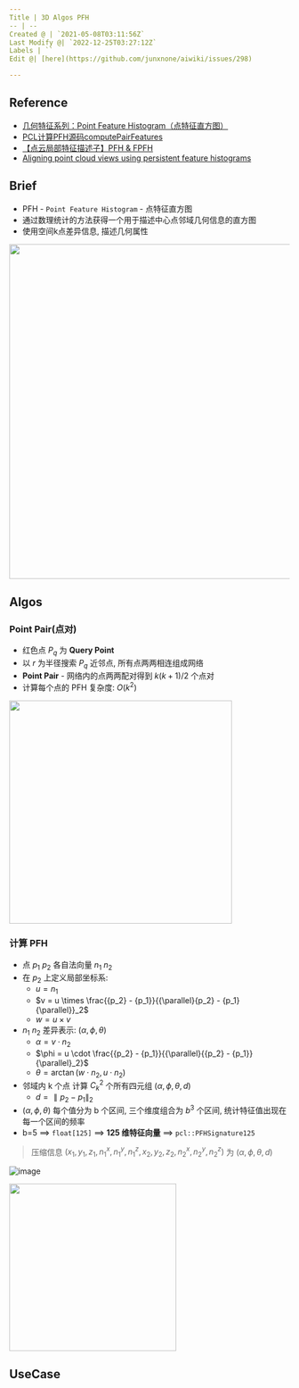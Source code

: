 ```yaml
---
Title | 3D Algos PFH
-- | --
Created @ | `2021-05-08T03:11:56Z`
Last Modify @| `2022-12-25T03:27:12Z`
Labels | ``
Edit @| [here](https://github.com/junxnone/aiwiki/issues/298)

---
```

## Reference
- [几何特征系列：Point Feature Histogram（点特征直方图）](http://lemonc.me/point-feature-histogram.html)
- [PCL计算PFH源码computePairFeatures](https://blog.csdn.net/m0_49291417/article/details/110198763)
- [【点云局部特征描述子】PFH & FPFH](https://zhuanlan.zhihu.com/p/192343758)
- [Aligning point cloud views using persistent feature histograms](https://ias.in.tum.de/_media/spezial/bib/rusu08iros-1.pdf)


## Brief
- PFH - `Point Feature Histogram` - 点特征直方图
- 通过数理统计的方法获得一个用于描述中心点邻域几何信息的直方图
- 使用空间k点差异信息, 描述几何属性

<img width="600px" src="https://user-images.githubusercontent.com/2216970/158321656-336f6bf0-457d-443e-adcf-2fd5711d25e2.png">


## Algos

### Point Pair(点对)

- 红色点  $P_{q}$ 为 **Query Point**
- 以 $r$ 为半径搜索 $P_{q}$ 近邻点, 所有点两两相连组成网络
- **Point Pair** - 网络内的点两两配对得到  $k(k+1)/2$ 个点对
- 计算每个点的 PFH 复杂度: $O(k^2)$


<img width="400px" src="https://user-images.githubusercontent.com/2216970/117524062-68c8cf00-afee-11eb-81ed-bc3bc5cb60fa.png">


### 计算 PFH

- 点 $p_1$ $p_2$ 各自法向量 $n_1$ $n_2$
- 在 $p_2$ 上定义局部坐标系:
  -  $u=n_1$
  - $v = u \times \frac{{p_2} - {p_1}}{{\parallel}{p_2} - {p_1}{\parallel}}_2$
  - $w = u \times v$
- $n_1$ $n_2$ 差异表示: $(\alpha, \phi, \theta)$
  - $\alpha = v \cdot {n_2}$
  - $\phi = u \cdot \frac{{p_2} - {p_1}}{{\parallel}{{p_2} - {p_1}}{\parallel}_2}$
  - ${\theta} = {\arctan (w \cdot {n_2},u \cdot {n_2})}$
- 邻域内 k 个点 计算 $C_{k}^2$  个所有四元组  $(\alpha, \phi, \theta, d)$
  - $d={{\parallel}{p_2} - {p_1}{\parallel}}_2$
- $(\alpha, \phi, \theta)$ 每个值分为 b 个区间, 三个维度组合为 $b^3$ 个区间, 统计特征值出现在每一个区间的频率
- b=5 ==> `float[125]` ==> **125 维特征向量**  ==> `pcl::PFHSignature125`


> 压缩信息 $(x_1, y_1, z_1, n_1^x, n_1^y, n_1^z, x_2, y_2, z_2, n_2^x, n_2^y, n_2^z)$ 为 $(\alpha, \phi, \theta, d)$

 ![image](https://user-images.githubusercontent.com/2216970/117524162-f1476f80-afee-11eb-8bef-0e1d7fa87e19.png)

<img width=300px src="https://user-images.githubusercontent.com/2216970/158331260-618fb1e5-fb67-420b-b76e-af7118dd6f96.png">


## UseCase

